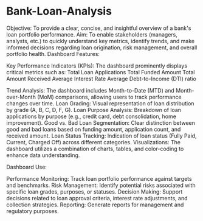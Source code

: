 # Bank-Loan-Analysis
Objective: To provide a clear, concise, and insightful overview of a bank's loan portfolio performance.
Aim: To enable stakeholders (managers, analysts, etc.) to quickly understand key metrics, identify trends, and make informed decisions regarding loan origination, risk management, and overall portfolio health.
Dashboard Features:

Key Performance Indicators (KPIs): The dashboard prominently displays critical metrics such as:
Total Loan Applications
Total Funded Amount
Total Amount Received
Average Interest Rate
Average Debt-to-Income (DTI) ratio

Trend Analysis: The dashboard includes Month-to-Date (MTD) and Month-over-Month (MoM) comparisons, allowing users to track performance changes over time.
Loan Grading: Visual representation of loan distribution by grade (A, B, C, D, F, G).
Loan Purpose Analysis: Breakdown of loan applications by purpose (e.g., credit card, debt consolidation, home improvement).
Good vs. Bad Loan Segmentation: Clear distinction between good and bad loans based on funding amount, application count, and received amount.
Loan Status Tracking: Indication of loan status (Fully Paid, Current, Charged Off) across different categories.
Visualizations: The dashboard utilizes a combination of charts, tables, and color-coding to enhance data understanding.

Dashboard Use:

Performance Monitoring: Track loan portfolio performance against targets and benchmarks.
Risk Management: Identify potential risks associated with specific loan grades, purposes, or statuses.
Decision Making: Support decisions related to loan approval criteria, interest rate adjustments, and collection strategies.
Reporting: Generate reports for management and regulatory purposes.

